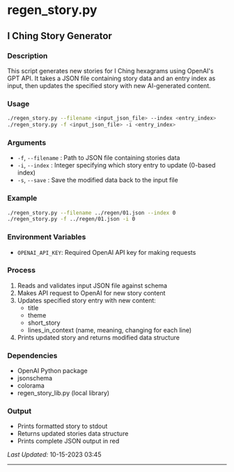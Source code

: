 # regen_story.py

## I Ching Story Generator

### Description
This script generates new stories for I Ching hexagrams using OpenAI's GPT API. It takes a JSON file containing story data and an entry index as input, then updates the specified story with new AI-generated content.

### Usage
```bash
./regen_story.py --filename <input_json_file> --index <entry_index>
./regen_story.py -f <input_json_file> -i <entry_index>
```

### Arguments
- `-f`, `--filename` : Path to JSON file containing stories data
- `-i`, `--index`    : Integer specifying which story entry to update (0-based index)
- `-s`, `--save`     : Save the modified data back to the input file

### Example
```bash
./regen_story.py --filename ../regen/01.json --index 0
./regen_story.py -f ../regen/01.json -i 0
```

### Environment Variables
- `OPENAI_API_KEY`: Required OpenAI API key for making requests

### Process
1. Reads and validates input JSON file against schema
2. Makes API request to OpenAI for new story content
3. Updates specified story entry with new content:
   - title
   - theme
   - short_story
   - lines_in_context (name, meaning, changing for each line)
4. Prints updated story and returns modified data structure

### Dependencies
- OpenAI Python package
- jsonschema
- colorama
- regen_story_lib.py (local library)

### Output
- Prints formatted story to stdout
- Returns updated stories data structure
- Prints complete JSON output in red

*Last Updated:* 10-15-2023 03:45

---

